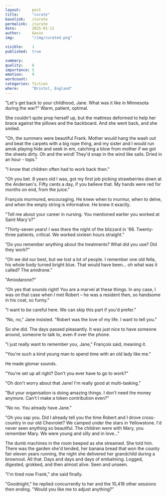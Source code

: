 ```yaml
---
layout:     post
title:      "curate"
baselink:   /curate
permalink:  /curate
date:       2025-01-11
author:     Gavin   
img:        "/img/curated.png"

visible:    1
published:  true

summary:    
quality:    6
importance: 5
emotion:    9
wordcount:      
categories: fiction
where:      "Bristol, England"
---
```



"Let's get back to your childhood, Jane. What was it like in Minnesota during the war?" Warm, patient, optimal. 

She couldn't quite prop herself up, but the mattress deformed to help her brace against the pillows and the backboard. And she went back, and she smiled.

"Oh, the summers were beautiful Frank. Mother would hang the wash out and beat the carpets with a big rope thing, and my sister and I would run amok playing hide and seek in em, catching a blow from mother if we got the sheets dirty. Oh and the wind! They'd snap in the wind like sails. Dried in an hour - tops."

"I know that children often had to work back then."

"Oh you bet. 8 years old I was, got my first job picking strawberries down at the Andersen's. Fifty cents a day, if you believe that. My hands were red for months on end, from the juice."

François murmured, encouraging. He knew when to murmur, when to delve, and when the empty string is informative. He knew it exactly.

"Tell me about your career in nursing. You mentioned earlier you worked at Saint Mary's?"

"Thirty-seven years! I was there the night of the blizzard in '66. Twenty-three patients, critical. We worked sixteen hours straight."

"Do you remember anything about the treatments? What did you use? Did they work?"

"Oh we did our best, but we lost a lot of people. I remember one old fella, his whole body turned bright blue. That would have been... oh what was it called? The amidrone."

"Amiodarone?"

"Oh yes that sounds right! You are a marvel at these things. In any case, I was on that case when I met Robert – he was a resident then, so handsome in his coat, so funny."

"I want to be careful here. We can skip this part if you'd prefer."

"No, no," Jane insisted. "Robert was the love of my life. I want to tell you."

So she did. The days passed pleasantly. It was just nice to have someone around, someone to talk to, even if over the phone.

"I just really want to remember you, Jane," François said, meaning it. 

"You're such a kind young man to spend time with an old lady like me."

He made glomar sounds. 

"You're set up all right? Don't you ever have to go to work?"

"Oh don't worry about that Jane! I'm really good at multi-tasking."

"But your organisation is doing amazing things. I don't need the money anymore. Can't I make a token contribution even?"

"No no. You already have Jane."

"Oh you sap you. Did I already tell you the time Robert and I drove cross-country in our old Chevrolet? We camped under the stars in Yellowstone. I'd never seen anything so beautiful. The children were with Mary, you remember Mary. We were young and silly and in love..."

The dumb machines in the room beeped as she streamed. She told him. There was the garden she'd tended, her banana bread that won the county fair eleven years running, the night she delivered her grandchild during a brownout. All that. Days and days and days of embalming. Logged, digested, grokked, and then almost alive. Seen and unseen.

"I'm tired now Frank," she said finally.

"Goodnight," he replied concurrently to her and the 10,418 other sessions then ending. "Would you like me to adjust anything?"


<!-- Image is generated by Veo 2 -->